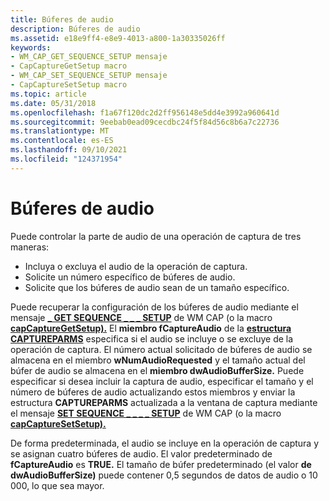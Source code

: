 ```yaml
---
title: Búferes de audio
description: Búferes de audio
ms.assetid: e18e9ff4-e8e9-4013-a800-1a30335026ff
keywords:
- WM_CAP_GET_SEQUENCE_SETUP mensaje
- CapCaptureGetSetup macro
- WM_CAP_SET_SEQUENCE_SETUP mensaje
- CapCaptureSetSetup macro
ms.topic: article
ms.date: 05/31/2018
ms.openlocfilehash: f1a67f120dc2d2ff956148e5dd4e3992a960641d
ms.sourcegitcommit: 9eebab0ead09cecdbc24f5f84d56c8b6a7c22736
ms.translationtype: MT
ms.contentlocale: es-ES
ms.lasthandoff: 09/10/2021
ms.locfileid: "124371954"
---
```

# <a name="audio-buffers"></a>Búferes de audio

Puede controlar la parte de audio de una operación de captura de tres maneras:

-   Incluya o excluya el audio de la operación de captura.
-   Solicite un número específico de búferes de audio.
-   Solicite que los búferes de audio sean de un tamaño específico.

Puede recuperar la configuración de los búferes de audio mediante el mensaje [**\_ GET SEQUENCE \_ \_ \_ SETUP**](wm-cap-get-sequence-setup.md) de WM CAP (o la macro [**capCaptureGetSetup).**](/windows/desktop/api/Vfw/nf-vfw-capcapturegetsetup) El **miembro fCaptureAudio** de la [**estructura CAPTUREPARMS**](/windows/win32/api/vfw/ns-vfw-captureparms) especifica si el audio se incluye o se excluye de la operación de captura. El número actual solicitado de búferes de audio se almacena en el miembro **wNumAudioRequested** y el tamaño actual del búfer de audio se almacena en el **miembro dwAudioBufferSize.** Puede especificar si desea incluir la captura de audio, especificar el tamaño y el número de búferes de audio actualizando estos miembros y enviar la estructura **CAPTUREPARMS** actualizada a la ventana de captura mediante el mensaje [**SET SEQUENCE \_ \_ \_ \_ SETUP**](wm-cap-set-sequence-setup.md) de WM CAP (o la macro [**capCaptureSetSetup).**](/windows/desktop/api/Vfw/nf-vfw-capcapturesetsetup)

De forma predeterminada, el audio se incluye en la operación de captura y se asignan cuatro búferes de audio. El valor predeterminado de **fCaptureAudio** es **TRUE.** El tamaño de búfer predeterminado (el valor **de dwAudioBufferSize)** puede contener 0,5 segundos de datos de audio o 10 000, lo que sea mayor.

 

 




